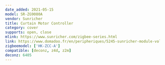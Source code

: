 ```yaml
---
date_added: 2021-05-15
model: SR-ZG9080A
vendor: Sunricher
title: Curtain Motor Controller
category: cover
supports: open, close
mlink: https://www.sunricher.com/zigbee-series.html
link: https://www.domadoo.fr/en/peripheriques/5245-sunricher-module-volet-roulant-zigbee-30.html
zigbeemodel: ['HK-ZCC-A']
compatible: [deconz, z4d, z2m]
deconz: 6405
---
```




